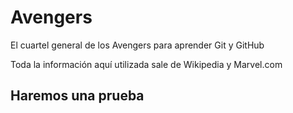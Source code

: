 # Avengers

El cuartel general de los Avengers para aprender Git y GitHub

Toda la información aquí utilizada sale de Wikipedia y Marvel.com

## Haremos una prueba
